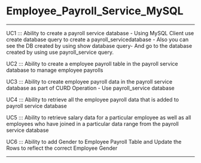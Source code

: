 # Employee_Payroll_Service_MySQL
---------------------------------------------

UC1 ::: Ability to create a payroll service database - Using MySQL Client use create database query to create a payroll_servicedatabase - Also you can see the DB created by using show database query- And go to the database created by using use payroll_service query.

UC2 :::  Ability to create a employee payroll table in the payroll service database to manage employee payrolls

UC3 ::: Ability to create employee payroll data in the payroll service database as part of CURD Operation - Use payroll_service database

UC4 ::: Ability to retrieve all the employee payroll data that is added to payroll service database

UC5 ::: Ability to retrieve salary data for a particular employee as well as all employees who have joined in a particular data range from the payroll service database

UC6 ::: Ability to add Gender to Employee Payroll Table and Update the Rows to reflect the correct Employee Gender

---------------------------------------------------------------------------------------------------------------------------------------------
